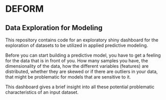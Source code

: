 # DEFORM
## Data Exploration for Modeling

This repository contains code for an exploratory shiny dashboard for the 
exploration of datasets to be utilized in applied predictive modeling.  

Before you can start building a predictive model, you have to get a feeling for the 
data that is in front of you. How many samples you have,
the dimensionality of the data, how the different variables (features) are distributed,
whether they are skewed or if there are outliers in your data, that might be
problematic for models that are sensitive to it.

This dashboard gives a brief insight into all these potential problematic characteristics of an input dataset.
